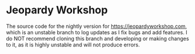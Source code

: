 # Jeopardy Workshop
The source code for the nightly version for https://jeopardyworkshop.com, which is an unstable branch to log updates as I fix bugs and add features. 
I do NOT recommend cloning this branch and developing or making changes to it, as it is highly unstable and will not produce errors.
